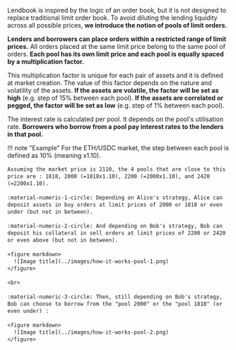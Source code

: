 Lendbook is inspired by the logic of an order book, but it is not designed to replace traditional limit order book. To avoid diluting the lending liquidity across all possible prices, **we introduce the notion of pools of limit orders.**

**Lenders and borrowers can place orders within a restricted range of limit prices.** All orders placed at the same limit price belong to the same pool of orders. **Each pool has its own limit price and each pool is equally spaced by a multiplication factor.** 

This multiplication factor is unique for each pair of assets and it is defined at market creation. The value of this factor depends on the nature and volatility of the assets. **If the assets are volatile, the factor will be set as high** (e.g. step of 15% between each pool). **If the assets are correlated or pegged, the factor will be set as low** (e.g. step of 1% between each pool).

The interest rate is calculated per pool. It depends on the pool's utilisation rate. **Borrowers who borrow from a pool pay interest rates to the lenders in that pool.**

!!! note "Example"
    For the ETH/USDC market, the step between each pool is defined as 10% (meaning x1.10).
    
    Assuming the market price is 2110, the 4 pools that are close to this price are : 1818, 2000 (=1818x1.10), 2200 (=2000x1.10), and 2420 (=2200x1.10). 

    :material-numeric-1-circle: Depending on Alice's strategy, Alice can deposit assets in buy orders at limit prices of 2000 or 1818 or even under (but not in between). 
    
    :material-numeric-2-circle: And depending on Bob's strategy, Bob can deposit his collateral in sell orders at limit prices of 2200 or 2420 or even above (but not in between).

    <figure markdown>
      ![Image title](../images/how-it-works-pool-1.png)
    </figure>
    
    <br>

    :material-numeric-3-circle: Then, still depending on Bob's strategy, Bob can choose to borrow from the "pool 2000" or the "pool 1818" (or even under) :

    <figure markdown>
      ![Image title](../images/how-it-works-pool-2.png)
    </figure>


